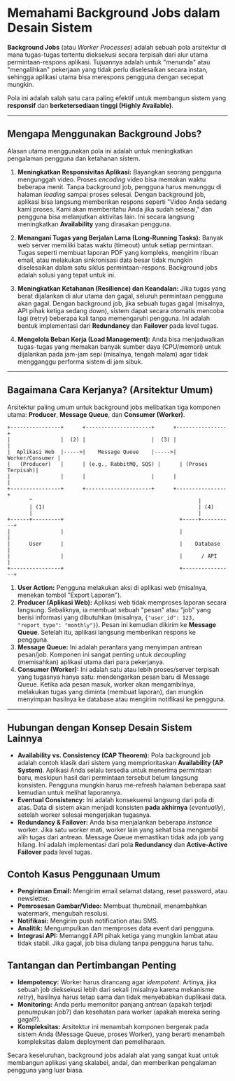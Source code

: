 # Memahami Background Jobs dalam Desain Sistem

**Background Jobs** (atau *Worker Processes*) adalah sebuah pola arsitektur di mana tugas-tugas tertentu dieksekusi secara terpisah dari alur utama permintaan-respons aplikasi. Tujuannya adalah untuk "menunda" atau "mengalihkan" pekerjaan yang tidak perlu diselesaikan secara instan, sehingga aplikasi utama bisa merespons pengguna dengan secepat mungkin.

Pola ini adalah salah satu cara paling efektif untuk membangun sistem yang **responsif** dan **berketersediaan tinggi (Highly Available)**.

---

## Mengapa Menggunakan Background Jobs?

Alasan utama menggunakan pola ini adalah untuk meningkatkan pengalaman pengguna dan ketahanan sistem.

1.  **Meningkatkan Responsivitas Aplikasi:** Bayangkan seorang pengguna mengunggah video. Proses *encoding* video bisa memakan waktu beberapa menit. Tanpa background job, pengguna harus menunggu di halaman *loading* sampai proses selesai. Dengan background job, aplikasi bisa langsung memberikan respons seperti "Video Anda sedang kami proses. Kami akan memberitahu Anda jika sudah selesai," dan pengguna bisa melanjutkan aktivitas lain. Ini secara langsung meningkatkan **Availability** yang dirasakan pengguna.

2.  **Menangani Tugas yang Berjalan Lama (Long-Running Tasks):** Banyak web server memiliki batas waktu (timeout) untuk setiap permintaan. Tugas seperti membuat laporan PDF yang kompleks, mengirim ribuan email, atau melakukan sinkronisasi data besar tidak mungkin diselesaikan dalam satu siklus permintaan-respons. Background jobs adalah solusi yang tepat untuk ini.

3.  **Meningkatkan Ketahanan (Resilience) dan Keandalan:** Jika tugas yang berat dijalankan di alur utama dan gagal, seluruh permintaan pengguna akan gagal. Dengan background job, jika sebuah tugas gagal (misalnya, API pihak ketiga sedang down), sistem dapat secara otomatis mencoba lagi (retry) beberapa kali tanpa memengaruhi pengguna. Ini adalah bentuk implementasi dari **Redundancy** dan **Failover** pada level tugas.

4.  **Mengelola Beban Kerja (Load Management):** Anda bisa menjadwalkan tugas-tugas yang memakan banyak sumber daya (CPU/memori) untuk dijalankan pada jam-jam sepi (misalnya, tengah malam) agar tidak mengganggu performa sistem di jam sibuk.

---

## Bagaimana Cara Kerjanya? (Arsitektur Umum)

Arsitektur paling umum untuk background jobs melibatkan tiga komponen utama: **Producer**, **Message Queue**, dan **Consumer (Worker)**.

```
+----------------+      +---------------------+      +----------------+
|                |  (2) |                     |  (3) |                |
|  Aplikasi Web  |----->|    Message Queue    |----->|  Worker/Consumer |
|   (Producer)   |      | (e.g., RabbitMQ, SQS) |      | (Proses Terpisah)|
|                |      |                     |      |                |
+----------------+      +---------------------+      +----------------+
       ^                                                     |
       | (1)                                                 | (4)
       |                                                     |
+------+---------+                                     +-----+----------+
|                |                                     |                |
|      User      |                                     |    Database    |
|                |                                     |      / API     |
+----------------+                                     +----------------+
```

1.  **User Action:** Pengguna melakukan aksi di aplikasi web (misalnya, menekan tombol "Export Laporan").
2.  **Producer (Aplikasi Web):** Aplikasi web tidak memproses laporan secara langsung. Sebaliknya, ia membuat sebuah "pesan" atau "job" yang berisi informasi yang dibutuhkan (misalnya, `{"user_id": 123, "report_type": "monthly"}`). Pesan ini kemudian dikirim ke **Message Queue**. Setelah itu, aplikasi langsung memberikan respons ke pengguna.
3.  **Message Queue:** Ini adalah perantara yang menyimpan antrean pesan/job. Komponen ini sangat penting untuk *decoupling* (memisahkan) aplikasi utama dari para pekerjanya.
4.  **Consumer (Worker):** Ini adalah satu atau lebih proses/server terpisah yang tugasnya hanya satu: mendengarkan pesan baru di Message Queue. Ketika ada pesan masuk, worker akan mengambilnya, melakukan tugas yang diminta (membuat laporan), dan mungkin menyimpan hasilnya ke database atau mengirim notifikasi ke pengguna.

---

## Hubungan dengan Konsep Desain Sistem Lainnya

*   **Availability vs. Consistency (CAP Theorem):** Pola background job adalah contoh klasik dari sistem yang memprioritaskan **Availability (AP System)**. Aplikasi Anda selalu tersedia untuk menerima permintaan baru, meskipun hasil dari permintaan tersebut belum langsung konsisten. Pengguna mungkin harus me-refresh halaman beberapa saat kemudian untuk melihat laporannya.
*   **Eventual Consistency:** Ini adalah konsekuensi langsung dari pola di atas. Data di sistem akan menjadi konsisten **pada akhirnya** (*eventually*), setelah worker selesai mengerjakan tugasnya.
*   **Redundancy & Failover:** Anda bisa menjalankan beberapa *instance* worker. Jika satu worker mati, worker lain yang sehat bisa mengambil alih tugas dari antrean. Message Queue memastikan tidak ada job yang hilang. Ini adalah implementasi dari pola **Redundancy** dan **Active-Active Failover** pada level tugas.

## Contoh Kasus Penggunaan Umum

*   **Pengiriman Email:** Mengirim email selamat datang, reset password, atau newsletter.
*   **Pemrosesan Gambar/Video:** Membuat thumbnail, menambahkan watermark, mengubah resolusi.
*   **Notifikasi:** Mengirim push notification atau SMS.
*   **Analitik:** Mengumpulkan dan memproses data event dari pengguna.
*   **Integrasi API:** Memanggil API pihak ketiga yang mungkin lambat atau tidak stabil. Jika gagal, job bisa diulang tanpa pengguna harus tahu.

## Tantangan dan Pertimbangan Penting

*   **Idempotency:** Worker harus dirancang agar *idempotent*. Artinya, jika sebuah job dieksekusi lebih dari sekali (misalnya karena mekanisme *retry*), hasilnya harus tetap sama dan tidak menyebabkan duplikasi data.
*   **Monitoring:** Anda perlu memonitor panjang antrean (apakah terjadi penumpukan job?) dan kesehatan para worker (apakah mereka sering gagal?).
*   **Kompleksitas:** Arsitektur ini menambah komponen bergerak pada sistem Anda (Message Queue, proses Worker), yang berarti menambah kompleksitas dalam deployment dan pemeliharaan.

Secara keseluruhan, background jobs adalah alat yang sangat kuat untuk membangun aplikasi yang skalabel, andal, dan memberikan pengalaman pengguna yang luar biasa.
